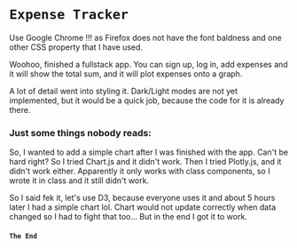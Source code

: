 # `Expense Tracker`

Use Google Chrome !!! as Firefox does not have the font baldness and one other CSS property that I have used.

Woohoo, finished a fullstack app. You can sign up, log in, add expenses and it will show the total sum, and it will plot expenses onto a graph. 

A lot of detail went into styling it. Dark/Light modes are not yet implemented, but it would be a quick job, because the code for it is already there.


### Just some things nobody reads:
So, I wanted to add a simple chart after I was finished with the app. Can't be hard right?
So I tried Chart.js and it didn't work. Then I tried Plotly.js, and it didn't work either. Apparently it only works with class components, so I wrote it in class and it still didn't work.

So I said fek it, let's use D3, because everyone uses it and about 5 hours later I had a simple chart lol. Chart would not update correctly when data changed so I had to fight that too... But in the end I got it to work.


#### `The End`

